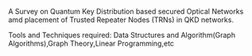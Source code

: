 A Survey on Quantum Key Distribution based secured Optical Networks amd placement of Trusted Repeater Nodes (TRNs) in QKD networks.

Tools and Techniques required: Data Structures and Algorithm(Graph Algorithms),Graph Theory,Linear Programming,etc

